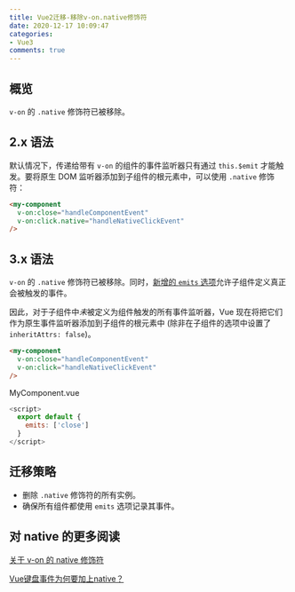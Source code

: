 ```yaml
---
title: Vue2迁移-移除v-on.native修饰符
date: 2020-12-17 10:09:47
categories:
- Vue3
comments: true
---
```


## 概览

`v-on` 的 `.native` 修饰符已被移除。

<!-- more -->



## 2.x 语法

默认情况下，传递给带有 `v-on` 的组件的事件监听器只有通过 `this.$emit` 才能触发。要将原生 DOM 监听器添加到子组件的根元素中，可以使用 `.native` 修饰符：

```html
<my-component
  v-on:close="handleComponentEvent"
  v-on:click.native="handleNativeClickEvent"
/>
```



## 3.x 语法

`v-on` 的 `.native` 修饰符已被移除。同时，[新增的 `emits` 选项](https://vue-docs-next-zh-cn.netlify.app/guide/migration/emits-option.html)允许子组件定义真正会被触发的事件。

因此，对于子组件中*未*被定义为组件触发的所有事件监听器，Vue 现在将把它们作为原生事件监听器添加到子组件的根元素中 (除非在子组件的选项中设置了 `inheritAttrs: false`)。

```html
<my-component
  v-on:close="handleComponentEvent"
  v-on:click="handleNativeClickEvent"
/>
```

MyComponent.vue

```js
<script>
  export default {
    emits: ['close']
  }
</script>
```



## 迁移策略

- 删除 `.native` 修饰符的所有实例。
- 确保所有组件都使用 `emits` 选项记录其事件。



## 对 native 的更多阅读

[关于 v-on 的 native 修饰符](https://erioifpud.github.io/2019/07/13/%E5%85%B3%E4%BA%8E-v-on-%E7%9A%84-native-%E4%BF%AE%E9%A5%B0%E7%AC%A6/)

[Vue键盘事件为何要加上native？](https://segmentfault.com/q/1010000009478912)